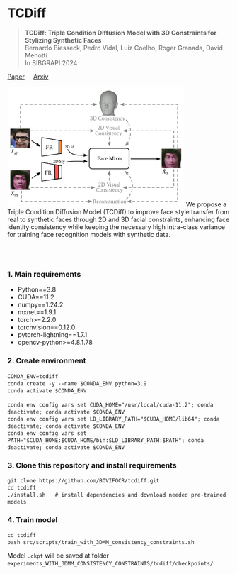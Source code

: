 # TCDiff

> **TCDiff: Triple Condition Diffusion Model with 3D Constraints for Stylizing Synthetic Faces** </br>
> Bernardo Biesseck, Pedro Vidal, Luiz Coelho, Roger Granada, David Menotti </br>
> In SIBGRAPI 2024 </br>

[Paper](assets/TCDiff_2024.pdf) &nbsp; &nbsp; [Arxiv](https://arxiv.org/abs/2409.03600)

<img src="assets/face_mixer.png" alt="image" width="400" height="auto">
We propose a Triple Condition Diffusion Model (TCDiff) to improve face style transfer from real to synthetic faces through 2D and 3D facial constraints, enhancing face identity consistency while keeping the necessary high intra-class variance for training face recognition models with synthetic data.

</br></br>
### 1. Main requirements
- Python==3.8
- CUDA==11.2
- numpy==1.24.2
- mxnet==1.9.1
- torch>=2.2.0
- torchvision==0.12.0
- pytorch-lightning==1.7.1
- opencv-python>=4.8.1.78

### 2. Create environment
```
CONDA_ENV=tcdiff
conda create -y --name $CONDA_ENV python=3.9
conda activate $CONDA_ENV

conda env config vars set CUDA_HOME="/usr/local/cuda-11.2"; conda deactivate; conda activate $CONDA_ENV
conda env config vars set LD_LIBRARY_PATH="$CUDA_HOME/lib64"; conda deactivate; conda activate $CONDA_ENV
conda env config vars set PATH="$CUDA_HOME:$CUDA_HOME/bin:$LD_LIBRARY_PATH:$PATH"; conda deactivate; conda activate $CONDA_ENV
```

### 3. Clone this repository and install requirements
```
git clone https://github.com/BOVIFOCR/tcdiff.git
cd tcdiff
./install.sh   # install dependencies and download needed pre-trained models
```

### 4. Train model
```
cd tcdiff
bash src/scripts/train_with_3DMM_consistency_constraints.sh
```
Model `.ckpt` will be saved at folder `experiments_WITH_3DMM_CONSISTENCY_CONSTRAINTS/tcdiff/checkpoints/`
